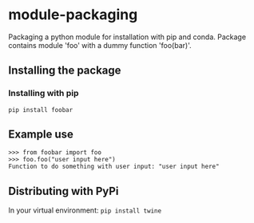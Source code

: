# module-packaging
Packaging a python module for installation with pip and conda.
Package contains module 'foo' with a dummy function 'foo(bar)'.

## Installing the package
### Installing with pip
`pip install foobar`

## Example use
```
>>> from foobar import foo
>>> foo.foo("user input here")
Function to do something with user input: "user input here"
```
## Distributing with PyPi
In your virtual environment:
`pip install twine`
